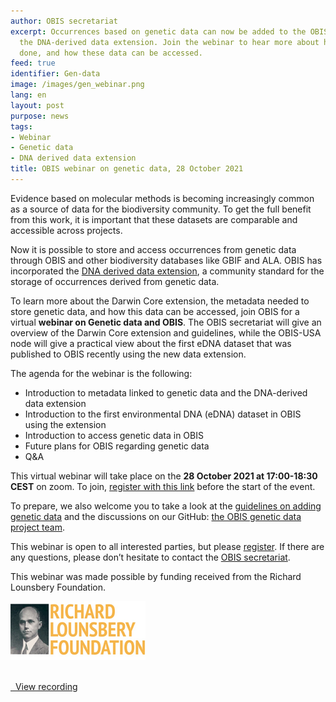 ```yaml
---
author: OBIS secretariat
excerpt: Occurrences based on genetic data can now be added to the OBIS database with
  the DNA-derived data extension. Join the webinar to hear more about how this is
  done, and how these data can be accessed.
feed: true
identifier: Gen-data
image: /images/gen_webinar.png
lang: en
layout: post
purpose: news
tags:
- Webinar
- Genetic data
- DNA derived data extension
title: OBIS webinar on genetic data, 28 October 2021
---
```


Evidence based on molecular methods is becoming increasingly common as a source of data for the biodiversity community. To get the full benefit from this work, it is important that these datasets are comparable and accessible across projects.

Now it is possible to store and access occurrences from genetic data through OBIS and other biodiversity databases like GBIF and ALA. OBIS has incorporated the [DNA derived data extension](https://rs.gbif.org/extension/gbif/1.0/dna_derived_data_2021-07-05.xml), a community standard for the storage of occurrences derived from genetic data.

To learn more about the Darwin Core extension, the metadata needed to store genetic data, and how this data can be accessed, join OBIS for a virtual **webinar on Genetic data and OBIS**. The OBIS secretariat will give an overview of the Darwin Core extension and guidelines, while the OBIS-USA node will give a practical view about the first eDNA dataset that was published to OBIS recently using the new data extension.

The agenda for the webinar is the following:

- Introduction to metadata linked to genetic data and the DNA-derived data extension
- Introduction to the first environmental DNA (eDNA) dataset in OBIS using the extension
- Introduction to access genetic data in OBIS
- Future plans for OBIS regarding genetic data
- Q&A

This virtual webinar will take place on the **28 October 2021 at 17:00-18:30 CEST** on zoom. To join, [register with this link](https://us06web.zoom.us/meeting/register/tZAqde2prDMjG9BBrjyRrJDjHYI5DqPHv1S5) before the start of the event.

To prepare, we also welcome you to take a look at the [guidelines on adding genetic data](https://docs.gbif-uat.org/publishing-dna-derived-data/1.0/en/) and the discussions on our GitHub: [the OBIS genetic data project team](https://github.com/iobis/Project-team-Genetic-Data).

This webinar is open to all interested parties, but please [register](https://us06web.zoom.us/meeting/register/tZAqde2prDMjG9BBrjyRrJDjHYI5DqPHv1S5). If there are any questions, please don’t hesitate to contact the [OBIS secretariat](https://obis.org/contact/).

This webinar was made possible by funding received from the Richard Lounsbery Foundation.

<p><img src="/images/thumbnails/RLF.png" class="img-responsive img-responsive-50" /></p>  

<p class="text-center"><br/><a href="https://youtu.be/KKh_Hd8zybs" target="_blank" class="btn btn-success btn-lg"><span class="fa-brands fa-youtube"></span>&nbsp;&nbsp;View recording</a></p>